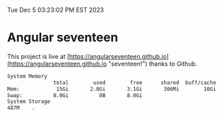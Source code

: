 Tue Dec  5 03:23:02 PM EST 2023

# Angular seventeen


This project is live at [https://angularseventeen.github.io](https://angularseventeen.github.io "seventeen!") thanks to Github.

```bash
System Memory
               total        used        free      shared  buff/cache   available
Mem:            15Gi       2.0Gi       3.1Gi       306Mi        10Gi        13Gi
Swap:          8.0Gi          0B       8.0Gi
System Storage
487M	.
```
